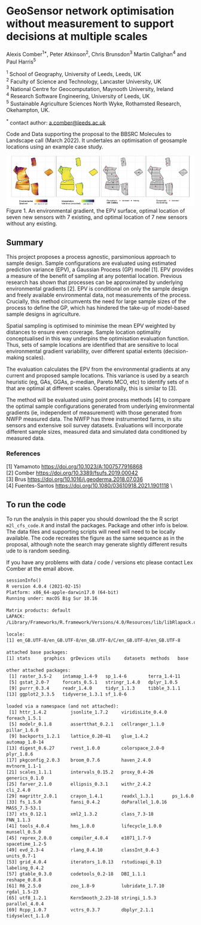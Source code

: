 # GeoSensor network optimisation without measurement to support decisions at multiple scales

Alexis Comber<sup>1*</sup>, Peter Atkinson<sup>2</sup>, Chris Brunsdon<sup>3</sup> Martin Callghan<sup>4</sup> and Paul Harris<sup>5</sup>

<sup>1</sup> School of Geography, University of Leeds, Leeds, UK\
<sup>2</sup> Faculty of Science and Technology, Lancaster University, UK\
<sup>3</sup> National Centre for Geocomputation, Maynooth University, Ireland\
<sup>4</sup> Research Software Engineering, University of Leeds, UK\
<sup>5</sup> Sustainable Agriculture Sciences North Wyke, Rothamsted Research, Okehampton, UK.

<sup>*</sup> contact author: a.comber@leeds.ac.uk

Code and Data supporting the proposal to the BBSRC Molecules to Landscape call (March 2022). It undertales an optimisation of geosample locations using an example case study.

![](fig1.png)
Figure 1. An environmental gradient, the EPV surface, optimal location of seven new sensors with 7 existing, and optimal location of 7 new sensors without any existing.

## Summary
This project proposes a process agnostic, parsimonious approach to sample design. Sample configurations are evaluated using estimated prediction variance (EPV), a Gaussian Process (GP) model [1]. EPV provides a measure of the benefit of sampling at any potential location. Previous research has shown that processes can be approximated by underlying environmental gradients [2]. EPV is conditional on only the sample design and freely available environmental data, not measurements of the process. Crucially, this method circumvents the need for large sample sizes of the process to define the GP, which has hindered the take-up of model-based sample designs in agriculture.

Spatial sampling is optimised to minimise the mean EPV weighted by distances to ensure even coverage. Sample location optimality conceptualised in this way underpins the optimisation evaluation function. Thus, sets of sample locations are identified that are sensitive to local environmental gradient variability, over different spatial extents (decision-making scales).

The evaluation calculates the EPV from the environmental gradients at any current and proposed sample locations. This variance is used by a search heuristic (eg, GAs, GGAs, p-median, Pareto MCO, etc) to identify sets of n that are optimal at different scales. Operationally, this is similar to [3].

The method will be evaluated using point process methods [4] to compare the optimal sample configurations generated from underlying environmental gradients (ie, independent of measurement) with those generated from NWFP measured data. The NWFP has three instrumented farms, in situ sensors and extensive soil survey datasets. Evaluations will incorporate different sample sizes, measured data and simulated data conditioned by measured data.

### References
[1] Yamamoto https://doi.org/10.1023/A:1007577916868 \
[2] Comber https://doi.org/10.3389/fsufs.2019.00042 \
[3] Brus https://doi.org/10.1016/j.geoderma.2018.07.036 \
[4] Fuentes-Santos https://doi.org/10.1080/03610918.2021.1901118 \

## To run the code
To run the analysis in this paper you should download the the R script `m2l_cfs_code.R` and install the packages. Package and other info is below. The data files and supporting scripts will need will need to be locally available. The code recreates the figure as the same sequence as in the proposal, although note the search may generate slightly different results ude to is random seeding.

If you have any problems with data / code / versions etc please contact Lex Comber at the email above.

```{r}
sessionInfo()
R version 4.0.4 (2021-02-15)
Platform: x86_64-apple-darwin17.0 (64-bit)
Running under: macOS Big Sur 10.16

Matrix products: default
LAPACK: /Library/Frameworks/R.framework/Versions/4.0/Resources/lib/libRlapack.dylib

locale:
[1] en_GB.UTF-8/en_GB.UTF-8/en_GB.UTF-8/C/en_GB.UTF-8/en_GB.UTF-8

attached base packages:
[1] stats     graphics  grDevices utils     datasets  methods   base     

other attached packages:
 [1] raster_3.5-2    intamap_1.4-9   sp_1.4-6        terra_1.4-11   
 [5] gstat_2.0-7     forcats_0.5.1   stringr_1.4.0   dplyr_1.0.5    
 [9] purrr_0.3.4     readr_1.4.0     tidyr_1.1.3     tibble_3.1.1   
[13] ggplot2_3.3.5   tidyverse_1.3.1 sf_1.0-6       

loaded via a namespace (and not attached):
 [1] httr_1.4.2         jsonlite_1.7.2     viridisLite_0.4.0  foreach_1.5.1     
 [5] modelr_0.1.8       assertthat_0.2.1   cellranger_1.1.0   pillar_1.6.0      
 [9] backports_1.2.1    lattice_0.20-41    glue_1.4.2         automap_1.0-14    
[13] digest_0.6.27      rvest_1.0.0        colorspace_2.0-0   plyr_1.8.6        
[17] pkgconfig_2.0.3    broom_0.7.6        haven_2.4.0        mvtnorm_1.1-1     
[21] scales_1.1.1       intervals_0.15.2   proxy_0.4-26       generics_0.1.0    
[25] farver_2.1.0       ellipsis_0.3.1     withr_2.4.2        cli_2.4.0         
[29] magrittr_2.0.1     crayon_1.4.1       readxl_1.3.1       ps_1.6.0          
[33] fs_1.5.0           fansi_0.4.2        doParallel_1.0.16  MASS_7.3-53.1     
[37] xts_0.12.1         xml2_1.3.2         class_7.3-18       FNN_1.1.3         
[41] tools_4.0.4        hms_1.0.0          lifecycle_1.0.0    munsell_0.5.0     
[45] reprex_2.0.0       compiler_4.0.4     e1071_1.7-9        spacetime_1.2-5   
[49] evd_2.3-4          rlang_0.4.10       classInt_0.4-3     units_0.7-1       
[53] grid_4.0.4         iterators_1.0.13   rstudioapi_0.13    labeling_0.4.2    
[57] gtable_0.3.0       codetools_0.2-18   DBI_1.1.1          reshape_0.8.8     
[61] R6_2.5.0           zoo_1.8-9          lubridate_1.7.10   rgdal_1.5-23      
[65] utf8_1.2.1         KernSmooth_2.23-18 stringi_1.5.3      parallel_4.0.4    
[69] Rcpp_1.0.7         vctrs_0.3.7        dbplyr_2.1.1       tidyselect_1.1.0 
```
